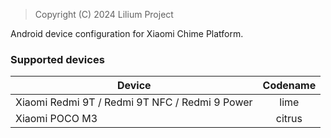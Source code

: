 > Copyright (C) 2024 Lilium Project

Android device configuration for Xiaomi Chime Platform.

### Supported devices

| Device | Codename |
|-|:-:|
| Xiaomi Redmi 9T / Redmi 9T NFC / Redmi 9 Power | lime |
| Xiaomi POCO M3 | citrus |